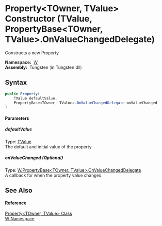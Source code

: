 Property&lt;TOwner, TValue> Constructor (TValue, PropertyBase&lt;TOwner, TValue>.OnValueChangedDelegate)
========================================================================================================
   Constructs a new Property

  **Namespace:**  [W][1]  
  **Assembly:**  Tungsten (in Tungsten.dll)

Syntax
------

```csharp
public Property(
	TValue defaultValue,
	PropertyBase<TOwner, TValue>.OnValueChangedDelegate onValueChanged = null
)
```

#### Parameters

##### *defaultValue*
Type: [TValue][2]  
The default and initial value of the property

##### *onValueChanged* (Optional)
Type: [W.PropertyBase&lt;TOwner, TValue>.OnValueChangedDelegate][3]  
A callback for when the property value changes


See Also
--------

#### Reference
[Property&lt;TOwner, TValue> Class][2]  
[W Namespace][1]  

[1]: ../README.md
[2]: README.md
[3]: ../PropertyBase_2_OnValueChangedDelegate/README.md